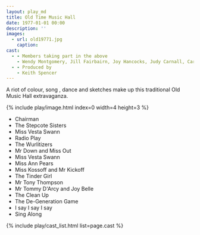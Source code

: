 ```yaml
---
layout: play_md
title: Old Time Music Hall
date: 1977-01-01 00:00
description: ''
images:
  - url: old19771.jpg
    caption:
cast:
  - - Members taking part in the above
    - Wendy Montgomery, Jill Fairbairn, Joy Hancocks, Judy Carnall, Carole Smerdon, Mary Beck, Gwen West, Ivor Montgomery, Leslie Hancocks, Colin Stewart and Keith Spencer
  - - Produced by
    - Keith Spencer
---
```


A riot of colour, song , dance and sketches make up this traditional Old Music Hall extravaganza.

{% include play/image.html index=0 width=4 height=3 %}

* Chairman
* The Stepcote Sisters
* Miss Vesta Swann
* Radio Play
* The Wurlitizers
* Mr Down and Miss Out
* Miss Vesta Swann
* Miss Ann Pears
* Miss Kossoff and Mr Kickoff
* The Tinder Girl
* Mr Tony Thompson
* Mr Tommy D'Arcy and Joy Belle
* The Clean Up
* The De-Generation Game
* I say I say I say
* Sing Along

{% include play/cast_list.html list=page.cast %}

